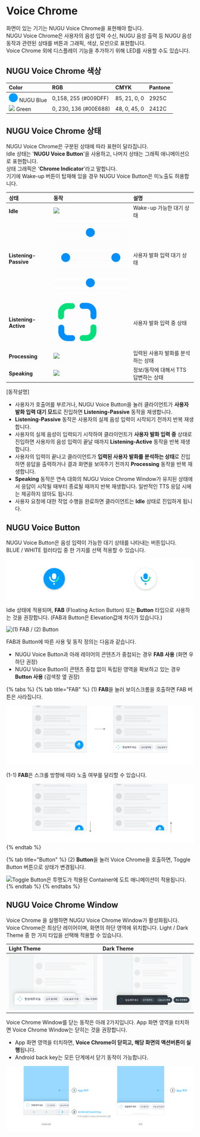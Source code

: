 # Voice Chrome

화면이 있는 기기는 NUGU Voice Chrome을 표현해야 합니다.  
NUGU Voice Chrome은 사용자의 음성 입력 수신, NUGU 음성 출력 등 NUGU 음성 동작과 관련된 상태를 버튼과 그래픽, 색상, 모션으로 표현합니다.  
Voice Chrome 외에 디스플레이 기능을 추가하기 위해 LED를 사용할 수도 있습니다.

## **NUGU Voice Chrome 색상** 

| Color | RGB | CMYK | Pantone |
| :--- | :--- | :--- | :--- |
| ![](../../.gitbook/assets/color_nugublue__1.png) NUGU Blue | 0,158, 255 \(\#009DFF\) | 85, 21, 0, 0 | 2925C |
| ![](../../.gitbook/assets/color_green.png) Green | 0, 230, 136 \(\#00E688\) | 48, 0, 45, 0 | 2412C |

## **NUGU Voice Chrome 상태** 

NUGU Voice Chrome은 구분된 상태에 따라 표현이 달라집니다.  
Idle 상태는 '**NUGU Voice Button**'을 사용하고, 나머지 상태는 그래픽 애니메이션으로 표현합니다.  
상태 그래픽은 '**Chrome Indicator**'라고 말합니다.  
기기에 Wake-up 버튼이 탑재해 있을 경우 NUGU Voice Button은 미노출도 허용합니다.

| **상태**  | **동작** | **설명** |
| :--- | :--- | :--- |
| **Idle** | ![](../../.gitbook/assets/00-idle.png)  | Wake-up 가능한 대기 상태 |
| **Listening-Passive** | ![](../../.gitbook/assets/01-listening_passive.gif) | 사용자 발화 입력 대기 상태 |
| **Listening-Active** | ![](../../.gitbook/assets/02-listening_active.gif) | 사용자 발화 입력 중 상태 |
| **Processing** | ![](../../.gitbook/assets/03-processing.gif) | 입력된 사용자 발화를 분석하는 상태 |
| **Speaking** | ![](../../.gitbook/assets/04-speaking.gif) | 정보/동작에 대해서 TTS 답변하는 상태 |

\[동작설명\]

* 사용자가 호출어를 부르거나, NUGU Voice Button을 눌러 클라이언트가 **사용자 발화 입력 대기 모드**로 진입하면 **Listening-Passive** 동작을 재생합니다.  
* **Listening-Passive** 동작은 사용자의 실제 음성 입력이 시작되기 전까지 반복 재생합니다.
* 사용자의 실제 음성이 입력되기 시작하여 클라이언트가 **사용자 발화 입력 중** 상태로 진입하면 사용자의 음성 입력이 끝날 때까지 **Listening-Active** 동작을 반복 재생합니다.
* 사용자의 입력이 끝나고 클라이언트가 **입력된 사용자 발화를 분석하는 상태**로 진입하면 응답을 출력하거나 결과 화면을 보여주기 전까지 **Processing** 동작을 반복 재생합니다.
* **Speaking** 동작은 연속 대화의 NUGU Voice Chrome Window가 유지된 상태에서 응답이 시작될 때부터 종료될 때까지 반복 재생합니다. 일반적인 TTS 응답 시에는 제공하지 않아도 됩니다.  
* 사용자 요청에 대한 작업 수행을 완료하면 클라이언트는 **Idle** 상태로 진입하게 됩니다.

## **NUGU Voice Button**

NUGU Voice Button은 음성 입력이 가능한 대기 상태를 나타내는 버튼입니다.  
BLUE / WHITE 컬러타입 중 한 가지를 선택 적용할 수 있습니다.

![\(&#xC88C;\) BLUE / \(&#xC6B0;\) WHITE](../../.gitbook/assets/nugu-voice-button_type__1.png)

  
Idle 상태에 적용되며, **FAB** \(Floating Action Button\) 또는 **Button** 타입으로 사용하는 것을 권장합니다.                           \(FAB과 Button은 Elevation값에 차이가 있습니다.\)

![\(1\) FAB /  \(2\) Button](../../.gitbook/assets/nugu-voice-button.png)

FAB과 Button에 따른 사용 및 동작 정의는 다음과 같습니다.

* NUGU Voice Button과 아래 레이어의 콘텐츠가 중첩되는 경우 **FAB 사용** \(화면 우하단 권장\)    
* NUGU Voice Button이 콘텐츠 중첩 없이 독립된 영역을 확보하고 있는 경우 **Button 사용** \(검색창 옆  권장\) 

{% tabs %}
{% tab title="FAB" %}
\(1\) **FAB**을 눌러 보이스크롬을 호출하면 FAB 버튼은 사라집니다.

![](../../.gitbook/assets/fab_1__3.png)

\(1-1\) **FAB**은 스크롤 방향에 따라 노출 여부를 달리할 수 있습니다.

![\(&#xC88C;\) Scroll down / \(&#xC6B0;\) Scroll up \(&#xC138;&#xB85C; &#xC2A4;&#xD06C;&#xB864;&#xC774; &#xC788;&#xB294; &#xB514;&#xBC14;&#xC774;&#xC2A4;&#xC5D0; &#xC801;&#xC6A9; &#xAC00;&#xB2A5;\)](../../.gitbook/assets/fab_2__2.png)
{% endtab %}

{% tab title="Button" %}
\(2\) **Button**을 눌러 Voice Chrome을 호출하면, Toggle Button 버튼으로 상태가 변경됩니다.

![Toggle Button&#xC740; &#xD22C;&#xBA85;&#xB3C4;&#xAC00; &#xC801;&#xC6A9;&#xB41C; Container&#xC5D0; &#xB3C4;&#xD2B8; &#xC560;&#xB2C8;&#xBA54;&#xC774;&#xC158;&#xC774; &#xC801;&#xC6A9;&#xB429;&#xB2C8;&#xB2E4;.](../../.gitbook/assets/button_1.png)
{% endtab %}
{% endtabs %}

## **NUGU Voice Chrome Window**

Voice Chrome 을 실행하면 NUGU Voice Chrome Window가 활성화됩니다. Voice Chrome은 최상단 레이어이며, 화면의 하단 영역에 위치합니다. Light / Dark Theme  중 한 가지 타입을 선택해 적용할 수 있습니다.

| Light Theme |  Dark Theme |
| :--- | :--- |
| ![](../../.gitbook/assets/voicechrome_light__1.png) | ![](../../.gitbook/assets/voicechrome_dark.png) |

Voice Chrome Window를 닫는 동작은 아래 2가지입니다. App 화면 영역을 터치하면 Voice Chrome Window는 닫히는 것을 권장합니다.

* App 화면 영역을 터치하면, **Voice Chrome이 닫히고, 해당 화면의 액션버튼이 실행**됩니다. 
* Android back key는 모든 단계에서 닫기 동작이 가능합니다.

![\(1\) App &#xD654;&#xBA74; &#xB2EB;&#xAE30;&#xB294; Listening-Passive/Listening-Active &#xB2E8;&#xACC4;&#xC5D0;&#xC11C; &#xC791;&#xB3D9;&#xB429;&#xB2C8;&#xB2E4;. \(Processing&#xC740; &#xB2EB;&#xAE30; &#xB3D9;&#xC791; &#xD558;&#xC9C0; &#xC54A;&#xC74C;\) ](../../.gitbook/assets/close__1.png)



